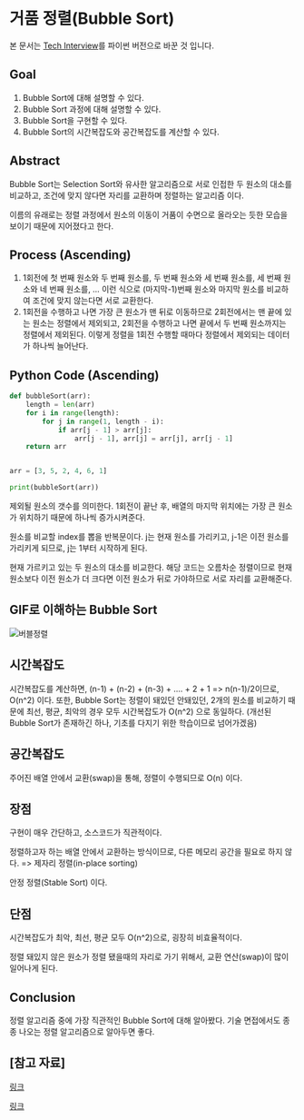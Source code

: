 # 거품 정렬(Bubble Sort)

본 문서는 [Tech Interview](https://gyoogle.dev/blog/algorithm/Bubble%20Sort.html)를 파이썬 버전으로 바꾼 것 입니다.

## Goal

1. Bubble Sort에 대해 설명할 수 있다.
2. Bubble Sort 과정에 대해 설명할 수 있다.
3. Bubble Sort을 구현할 수 있다.
4. Bubble Sort의 시간복잡도와 공간복잡도를 계산할 수 있다.

## Abstract
Bubble Sort는 Selection Sort와 유사한 알고리즘으로 서로 인접한 두 원소의 대소를 비교하고, 조건에 맞지 않다면 자리를 교환하며 정렬하는 알고리즘 이다.

이름의 유래로는 정렬 과정에서 원소의 이동이 거품이 수면으로 올라오는 듯한 모습을 보이기 때문에 지어졌다고 한다.

## Process (Ascending)

1. 1회전에 첫 번째 원소와 두 번째 원소를, 두 번째 원소와 세 번째 원소를, 세 번째 원소와 네 번째 원소를, … 이런 식으로 (마지막-1)번째 원소와 마지막 원소를 비교하여 조건에 맞지 않는다면 서로 교환한다.
2. 1회전을 수행하고 나면 가장 큰 원소가 맨 뒤로 이동하므로 2회전에서는 맨 끝에 있는 원소는 정렬에서 제외되고, 2회전을 수행하고 나면 끝에서 두 번째 원소까지는 정렬에서 제외된다. 이렇게 정렬을 1회전 수행할 때마다 정렬에서 제외되는 데이터가 하나씩 늘어난다.

## Python Code (Ascending)

```python
def bubbleSort(arr):
    length = len(arr)
    for i in range(length):
        for j in range(1, length - i):
            if arr[j - 1] > arr[j]:
                arr[j - 1], arr[j] = arr[j], arr[j - 1]
    return arr


arr = [3, 5, 2, 4, 6, 1]

print(bubbleSort(arr))
```
제외될 원소의 갯수를 의미한다. 1회전이 끝난 후, 배열의 마지막 위치에는 가장 큰 원소가 위치하기 때문에 하나씩 증가시켜준다.

원소를 비교할 index를 뽑을 반복문이다. j는 현재 원소를 가리키고, j-1은 이전 원소를 가리키게 되므로, j는 1부터 시작하게 된다.

현재 가르키고 있는 두 원소의 대소를 비교한다. 해당 코드는 오름차순 정렬이므로 현재 원소보다 이전 원소가 더 크다면 이전 원소가 뒤로 가야하므로 서로 자리를 교환해준다.

## GIF로 이해하는 Bubble Sort

![버블정렬](https://github.com/GimunLee/tech-refrigerator/blob/master/Algorithm/resources/bubble-sort-001.gif)



## 시간복잡도
시간복잡도를 계산하면, (n-1) + (n-2) + (n-3) + .... + 2 + 1 => n(n-1)/2이므로, O(n^2) 이다. 또한, Bubble Sort는 정렬이 돼있던 안돼있던, 2개의 원소를 비교하기 때문에 최선, 평균, 최악의 경우 모두 시간복잡도가 O(n^2) 으로 동일하다. (개선된 Bubble Sort가 존재하긴 하나, 기초를 다지기 위한 학습이므로 넘어가겠음)

## 공간복잡도
주어진 배열 안에서 교환(swap)을 통해, 정렬이 수행되므로 O(n) 이다.

## 장점
구현이 매우 간단하고, 소스코드가 직관적이다.

정렬하고자 하는 배열 안에서 교환하는 방식이므로, 다른 메모리 공간을 필요로 하지 않다. => 제자리 정렬(in-place sorting)

안정 정렬(Stable Sort) 이다.

## 단점
시간복잡도가 최악, 최선, 평균 모두 O(n^2)으로, 굉장히 비효율적이다.

정렬 돼있지 않은 원소가 정렬 됐을때의 자리로 가기 위해서, 교환 연산(swap)이 많이 일어나게 된다.

## Conclusion
정렬 알고리즘 중에 가장 직관적인 Bubble Sort에 대해 알아봤다. 기술 면접에서도 종종 나오는 정렬 알고리즘으로 알아두면 좋다.

##  [참고 자료]

[링크](https://zeddios.tistory.com/20)

[링크](https://gyoogle.dev/blog/algorithm/Bubble%20Sort.html)